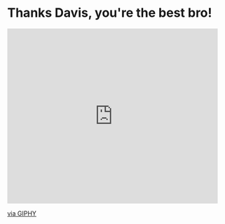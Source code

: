 # Thanks Davis, you're the best bro!


<iframe src="https://giphy.com/embed/ZfK4cXKJTTay1Ava29" width="480" height="400" frameBorder="0" class="giphy-embed" allowFullScreen></iframe><p><a href="https://giphy.com/gifs/theoffice-ZfK4cXKJTTay1Ava29">via GIPHY</a></p>
